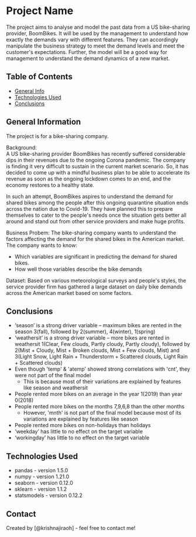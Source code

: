 # Project Name
The project aims to analyse and model the past data from a US bike-sharing provider, BoomBikes. It will be used by the management to understand how exactly the demands vary with different features. They can accordingly manipulate the business strategy to meet the demand levels and meet the customer's expectations. Further, the model will be a good way for management to understand the demand dynamics of a new market. 

## Table of Contents
* [General Info](#general-information)
* [Technologies Used](#technologies-used)
* [Conclusions](#conclusions)

## General Information
The project is for a bike-sharing company.

Background: <br>
A US bike-sharing provider BoomBikes has recently suffered considerable dips in their revenues due to the ongoing Corona pandemic. The company is finding it very difficult to sustain in the current market scenario. So, it has decided to come up with a mindful business plan to be able to accelerate its revenue as soon as the ongoing lockdown comes to an end, and the economy restores to a healthy state. 

In such an attempt, BoomBikes aspires to understand the demand for shared bikes among the people after this ongoing quarantine situation ends across the nation due to Covid-19. They have planned this to prepare themselves to cater to the people's needs once the situation gets better all around and stand out from other service providers and make huge profits.

Business Probem:
The bike-sharing company wants to understand the factors affecting the demand for the shared bikes in the American market. The company wants to know:
- Which variables are significant in predicting the demand for shared bikes.
- How well those variables describe the bike demands

Dataset:
Based on various meteorological surveys and people's styles, the service provider firm has gathered a large dataset on daily bike demands across the American market based on some factors. 

## Conclusions
- ‘season’ is a strong driver variable 
    – maximum bikes are rented in the season 3(fall), followed by 2(summer), 4(winter), 1(spring)
- ‘weathersit’ is a strong driver variable 
    – more bikes are rented in weathersit 1(Clear, Few clouds, Partly cloudy, Partly cloudy), followed by 2(Mist + Cloudy, Mist + Broken clouds, Mist + Few clouds, Mist) and 3(Light Snow, Light Rain + Thunderstorm + Scattered clouds, Light Rain + Scattered clouds)
- Even though 'temp' & 'atemp' showed strong correlations with 'cnt', they were not part of the final model
    - This is because most of their variations are explained by features like season and weathersit
- People rented more bikes on an average in the year 1(2019) than year 0(2018)
- People rented more bikes on the months 7,9,6,8 than the other months
    - However, 'mnth' is not part of the final model because most of its variations are explained by features like season
- People rented more bikes on non-holidays than holidays
- ‘weekday’ has little to no effect on the target variable
- ‘workingday’ has little to no effect on the target variable


## Technologies Used
- pandas - version 1.5.0
- numpy - version 1.21.0
- seaborn - version 0.12.0
- sklearn - version 1.1.2
- statsmodels - version 0.12.2

## Contact
Created by [@krishnajiraoh] - feel free to contact me!
